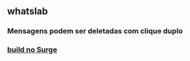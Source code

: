 ## whatslab
### Mensagens podem ser deletadas com clique duplo

### [build no Surge](http://mammoth-paper.surge.sh/)
